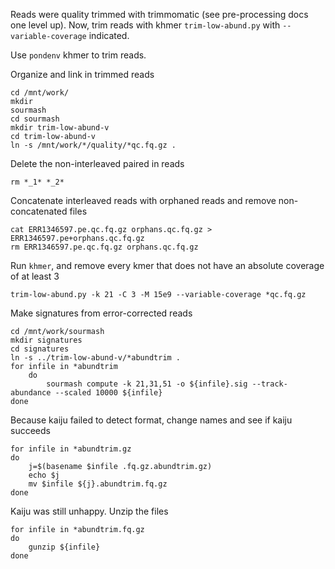 Reads were quality trimmed with trimmomatic (see pre-processing docs one level up). Now, trim reads with khmer `trim-low-abund.py` with `--variable-coverage` indicated.

Use `pondenv` khmer to trim reads. 

Organize and link in trimmed reads
```
cd /mnt/work/
mkdir
sourmash
cd sourmash
mkdir trim-low-abund-v
cd trim-low-abund-v
ln -s /mnt/work/*/quality/*qc.fq.gz .
```

Delete the non-interleaved paired in reads
```
rm *_1* *_2*
```

Concatenate interleaved reads with orphaned reads and remove non-concatenated files
```
cat ERR1346597.pe.qc.fq.gz orphans.qc.fq.gz > ERR1346597.pe+orphans.qc.fq.gz
rm ERR1346597.pe.qc.fq.gz orphans.qc.fq.gz
```

Run `khmer`, and remove every kmer that does not have an absolute coverage of at least 3
```
trim-low-abund.py -k 21 -C 3 -M 15e9 --variable-coverage *qc.fq.gz
```

Make signatures from error-corrected reads
```
cd /mnt/work/sourmash
mkdir signatures
cd signatures
ln -s ../trim-low-abund-v/*abundtrim .
for infile in *abundtrim
    do
        sourmash compute -k 21,31,51 -o ${infile}.sig --track-abundance --scaled 10000 ${infile}
done
```

Because kaiju failed to detect format, change names and see if kaiju succeeds
```
for infile in *abundtrim.gz
do 
    j=$(basename $infile .fq.gz.abundtrim.gz)
    echo $j
    mv $infile ${j}.abundtrim.fq.gz
done
```

Kaiju was still unhappy. Unzip the files
```
for infile in *abundtrim.fq.gz
do
    gunzip ${infile}
done
```
